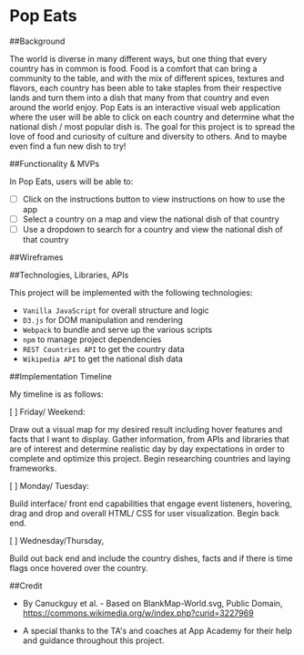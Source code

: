 # Pop Eats 

##Background

The world is diverse in many different ways, but one thing that every country has in common is food. Food is a comfort that can bring a community to the table, and with the mix of different spices, textures and flavors, each country has been able to take staples from their respective lands and turn them into a dish that many from that country and even around the world enjoy.  Pop Eats is an interactive visual web application where the user will be able to click on each country and determine what the national dish / most popular dish is.  The goal for this project is to spread the love of food and curiosity of culture and diversity to others. And to maybe even find a fun new dish to try!


##Functionality & MVPs

In Pop Eats, users will be able to:

- [ ] Click on the instructions button to view instructions on how to use the app
- [ ] Select a country on a map and view the national dish of that country
- [ ] Use a dropdown to search for a country and view the national dish of that country

##Wireframes


##Technologies, Libraries, APIs

This project will be implemented with the following technologies:
- ```Vanilla JavaScript``` for overall structure and logic
- ```D3.js``` for DOM manipulation and rendering
- ```Webpack``` to bundle and serve up the various scripts
- ```npm``` to manage project dependencies
- ```REST Countries API``` to get the country data
- ```Wikipedia API``` to get the national dish data

##Implementation Timeline

My timeline is as follows:

[ ] Friday/ Weekend:

Draw out a visual map for my desired result including hover features and facts that I want to display. Gather information, from APIs and libraries that are of interest and determine realistic day by day expectations in order to complete and optimize this project. Begin researching countries and laying frameworks.

[ ] Monday/ Tuesday:

Build interface/ front end capabilities that engage event listeners, hovering, drag and drop and overall HTML/ CSS for user visualization. Begin back end.

[ ] Wednesday/Thursday,

Build out back end and include the country dishes, facts and if there is time flags once hovered over the country.

##Credit

- By Canuckguy et al. - Based on BlankMap-World.svg, Public Domain, https://commons.wikimedia.org/w/index.php?curid=3227969

- A special thanks to the TA's and coaches at App Academy for their help and guidance throughout this project. 
